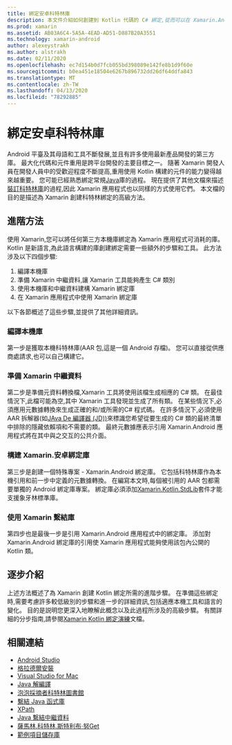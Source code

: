 ```yaml
---
title: 綁定安卓科特林庫
description: 本文件介紹如何創建到 Kotlin 代碼的 C# 綁定,從而可以在 Xamarin.Android 應用程式中使用本機庫。
ms.prod: xamarin
ms.assetid: AB03A6C4-5A5A-4EAD-AD51-D887B20A3551
ms.technology: xamarin-android
author: alexeystrakh
ms.author: alstrakh
ms.date: 02/11/2020
ms.openlocfilehash: ec7d154b0d7fcb055bd398089e142fe8b1d9f60e
ms.sourcegitcommit: b0ea451e18504e6267b896732dd26df64ddfa843
ms.translationtype: MT
ms.contentlocale: zh-TW
ms.lasthandoff: 04/13/2020
ms.locfileid: "78292885"
---
```

# <a name="bind-android-kotlin-libraries"></a>綁定安卓科特林庫

Android 平臺及其母語和工具不斷發展,並且有許多使用最新產品開發的第三方庫。 最大化代碼和元件重用是跨平台開發的主要目標之一。 隨著 Xamarin 開發人員在開發人員中的受歡迎程度不斷提高,重用使用 Kotlin 構建的元件的能力變得越來越重要。 您可能已經熟悉綁定常規[Java](https://docs.microsoft.com/xamarin/android/platform/binding-java-library/)庫的過程。 現在提供了其他文檔來描述[裝訂科特林庫](walkthrough.md)的過程,因此 Xamarin 應用程式也以同樣的方式使用它們。 本文檔的目的是描述為 Xamarin 創建科特林綁定的高級方法。

## <a name="high-level-approach"></a>進階方法

使用 Xamarin,您可以將任何第三方本機庫綁定為 Xamarin 應用程式可消耗的庫。 Kotlin 是新語言,為此語言構建的庫創建綁定需要一些額外的步驟和工具。 此方法涉及以下四個步驟:

1. 編譯本機庫
1. 準備 Xamarin 中繼資料,讓 Xamarin 工具能夠產生 C# 類別
1. 使用本機庫和中繼資料建構 Xamarin 綁定庫
1. 在 Xamarin 應用程式中使用 Xamarin 綁定庫

以下各節概述了這些步驟,並提供了其他詳細資訊。

### <a name="build-the-native-library"></a>編譯本機庫

第一步是獲取本機科特林庫(AAR 包,這是一個 Android 存檔)。 您可以直接從供應商處請求,也可以自己構建它。

### <a name="prepare-the-xamarin-metadata"></a>準備 Xamarin 中繼資料

第二步是準備元資料轉換檔,Xamarin 工具將使用該檔生成相應的 C# 類。 在最佳情況下,此檔可能為空,其中 Xamarin 工具發現並生成了所有類。 在某些情況下,必須應用元數據轉換來生成正確的和/或所需的C# 程式碼。 在許多情況下,必須使用 AAR 拆解器(如[JAva De 編譯器 (JD))](http://java-decompiler.github.io/)來標識您希望從要生成的 C# 類的最終清單中排除的隱藏依賴項和不需要的類。 最終元數據應表示引用 Xamarin.Android 應用程式將在其中與之交互的公共介面。

### <a name="build-a-xamarinandroid-binding-library"></a>構建 Xamarin.安卓綁定庫

第三步是創建一個特殊專案 - Xamarin.Android 綁定庫。 它包括科特林庫作為本機引用和前一步中定義的元數據轉換。 在編寫本文時,每個被引用的 AAR 包都需要單獨的 Android 綁定庫專案。 綁定庫必須添加[Xamarin.Kotlin.StdLib](https://www.nuget.org/packages/Xamarin.Kotlin.StdLib/)套件才能支援象牙林標準庫。

### <a name="consume-the-xamarin-binding-library"></a>使用 Xamarin 繫結庫

第四步也是最後一步是引用 Xamarin.Android 應用程式中的綁定庫。 添加對 Xamarin.Android 綁定庫的引用使 Xamarin 應用程式能夠使用該包內公開的 Kotlin 類。

## <a name="walkthrough"></a>逐步介紹

上述方法概述了為 Xamarin 創建 Kotlin 綁定所需的進階步驟。 在準備這些綁定時,需要考慮許多較低級別的步驟和進一步的詳細資訊,包括適應本機工具和語言的變化。 目的是説明您更深入地瞭解此概念以及此過程所涉及的高級步驟。 有關詳細的分步指南,請參閱[Xamarin Kotlin 綁定演練](walkthrough.md)文檔。

## <a name="related-links"></a>相關連結

- [Android Studio](https://developer.android.com/studio)
- [格拉德爾安裝](https://gradle.org/install/)
- [Visual Studio for Mac](https://visualstudio.microsoft.com/downloads)
- [Java 解編譯](http://java-decompiler.github.io/)
- [泡泡採摘者科特林圖書館](https://github.com/igalata/Bubble-Picker)
- [繫結 Java 函式庫](https://docs.microsoft.com/xamarin/android/platform/binding-java-library/)
- [XPath](https://www.w3.org/TR/xpath/)
- [Java 繫結中繼資料](https://docs.microsoft.com/xamarin/android/platform/binding-java-library/customizing-bindings/java-bindings-metadata)
- [薩馬林.科特林.斯特利布·努Get](https://www.nuget.org/packages/Xamarin.Kotlin.StdLib/)
- [範例項目儲存庫](https://github.com/xamcat/xamarin-binding-kotlin-framework)
